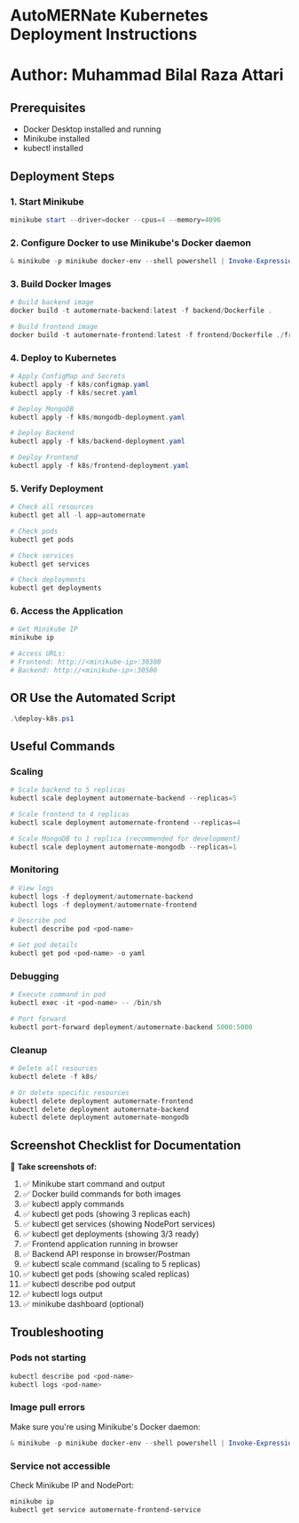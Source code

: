 # AutoMERNate Kubernetes Deployment Instructions
# Author: Muhammad Bilal Raza Attari

## Prerequisites
- Docker Desktop installed and running
- Minikube installed
- kubectl installed

## Deployment Steps

### 1. Start Minikube
```powershell
minikube start --driver=docker --cpus=4 --memory=4096
```

### 2. Configure Docker to use Minikube's Docker daemon
```powershell
& minikube -p minikube docker-env --shell powershell | Invoke-Expression
```

### 3. Build Docker Images
```powershell
# Build backend image
docker build -t automernate-backend:latest -f backend/Dockerfile .

# Build frontend image
docker build -t automernate-frontend:latest -f frontend/Dockerfile ./frontend
```

### 4. Deploy to Kubernetes
```powershell
# Apply ConfigMap and Secrets
kubectl apply -f k8s/configmap.yaml
kubectl apply -f k8s/secret.yaml

# Deploy MongoDB
kubectl apply -f k8s/mongodb-deployment.yaml

# Deploy Backend
kubectl apply -f k8s/backend-deployment.yaml

# Deploy Frontend
kubectl apply -f k8s/frontend-deployment.yaml
```

### 5. Verify Deployment
```powershell
# Check all resources
kubectl get all -l app=automernate

# Check pods
kubectl get pods

# Check services
kubectl get services

# Check deployments
kubectl get deployments
```

### 6. Access the Application
```powershell
# Get Minikube IP
minikube ip

# Access URLs:
# Frontend: http://<minikube-ip>:30300
# Backend: http://<minikube-ip>:30500
```

## OR Use the Automated Script
```powershell
.\deploy-k8s.ps1
```

## Useful Commands

### Scaling
```powershell
# Scale backend to 5 replicas
kubectl scale deployment automernate-backend --replicas=5

# Scale frontend to 4 replicas
kubectl scale deployment automernate-frontend --replicas=4

# Scale MongoDB to 1 replica (recommended for development)
kubectl scale deployment automernate-mongodb --replicas=1
```

### Monitoring
```powershell
# View logs
kubectl logs -f deployment/automernate-backend
kubectl logs -f deployment/automernate-frontend

# Describe pod
kubectl describe pod <pod-name>

# Get pod details
kubectl get pod <pod-name> -o yaml
```

### Debugging
```powershell
# Execute command in pod
kubectl exec -it <pod-name> -- /bin/sh

# Port forward
kubectl port-forward deployment/automernate-backend 5000:5000
```

### Cleanup
```powershell
# Delete all resources
kubectl delete -f k8s/

# Or delete specific resources
kubectl delete deployment automernate-frontend
kubectl delete deployment automernate-backend
kubectl delete deployment automernate-mongodb
```

## Screenshot Checklist for Documentation

📸 **Take screenshots of:**

1. ✅ Minikube start command and output
2. ✅ Docker build commands for both images
3. ✅ kubectl apply commands
4. ✅ kubectl get pods (showing 3 replicas each)
5. ✅ kubectl get services (showing NodePort services)
6. ✅ kubectl get deployments (showing 3/3 ready)
7. ✅ Frontend application running in browser
8. ✅ Backend API response in browser/Postman
9. ✅ kubectl scale command (scaling to 5 replicas)
10. ✅ kubectl get pods (showing scaled replicas)
11. ✅ kubectl describe pod output
12. ✅ kubectl logs output
13. ✅ minikube dashboard (optional)

## Troubleshooting

### Pods not starting
```powershell
kubectl describe pod <pod-name>
kubectl logs <pod-name>
```

### Image pull errors
Make sure you're using Minikube's Docker daemon:
```powershell
& minikube -p minikube docker-env --shell powershell | Invoke-Expression
```

### Service not accessible
Check Minikube IP and NodePort:
```powershell
minikube ip
kubectl get service automernate-frontend-service
```
